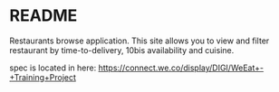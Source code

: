 # README

Restaurants browse application.
This site allows you to view and filter restaurant by time-to-delivery, 10bis availability and cuisine.

spec is located in here: 
https://connect.we.co/display/DIGI/WeEat+-+Training+Project